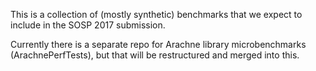This is a collection of (mostly synthetic) benchmarks that we expect to include
in the SOSP 2017 submission.

Currently there is a separate repo for Arachne library microbenchmarks
(ArachnePerfTests), but that will be restructured and merged into this.
